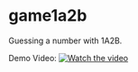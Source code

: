 # game1a2b

Guessing a number with 1A2B.

Demo Video:
[![Watch the video](https://img.youtube.com/vi/MdWv-0N-Kcs/maxresdefault.jpg)](https://youtu.be/MdWv-0N-Kcs)
